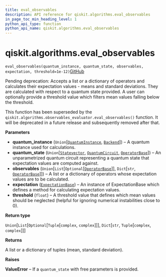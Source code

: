 ```yaml
---
title: eval_observables
description: API reference for qiskit.algorithms.eval_observables
in_page_toc_min_heading_level: 1
python_api_type: function
python_api_name: qiskit.algorithms.eval_observables
---
```


# qiskit.algorithms.eval\_observables

<span id="qiskit.algorithms.eval_observables" />

`eval_observables(quantum_instance, quantum_state, observables, expectation, threshold=1e-12)`[GitHub](https://github.com/qiskit/qiskit/tree/stable/0.41/qiskit/algorithms/aux_ops_evaluator.py "view source code")

Pending deprecation: Accepts a list or a dictionary of operators and calculates their expectation values - means and standard deviations. They are calculated with respect to a quantum state provided. A user can optionally provide a threshold value which filters mean values falling below the threshold.

This function has been superseded by the `qiskit.algorithms.observables_evaluator.eval_observables()` function. It will be deprecated in a future release and subsequently removed after that.

**Parameters**

*   **quantum\_instance** (`Union`\[[`QuantumInstance`](qiskit.utils.QuantumInstance "qiskit.utils.quantum_instance.QuantumInstance"), [`Backend`](qiskit.providers.Backend "qiskit.providers.backend.Backend")]) – A quantum instance used for calculations.
*   **quantum\_state** (`Union`\[[`Statevector`](qiskit.quantum_info.Statevector "qiskit.quantum_info.states.statevector.Statevector"), [`QuantumCircuit`](qiskit.circuit.QuantumCircuit "qiskit.circuit.quantumcircuit.QuantumCircuit"), [`OperatorBase`](qiskit.opflow.OperatorBase "qiskit.opflow.operator_base.OperatorBase")]) – An unparametrized quantum circuit representing a quantum state that expectation values are computed against.
*   **observables** (`Union`\[`List`\[`Optional`\[[`OperatorBase`](qiskit.opflow.OperatorBase "qiskit.opflow.operator_base.OperatorBase")]], `Dict`\[`str`, [`OperatorBase`](qiskit.opflow.OperatorBase "qiskit.opflow.operator_base.OperatorBase")]]) – A list or a dictionary of operators whose expectation values are to be calculated.
*   **expectation** ([`ExpectationBase`](qiskit.opflow.expectations.ExpectationBase "qiskit.opflow.expectations.expectation_base.ExpectationBase")) – An instance of ExpectationBase which defines a method for calculating expectation values.
*   **threshold** (`float`) – A threshold value that defines which mean values should be neglected (helpful for ignoring numerical instabilities close to 0).

**Return type**

`Union`\[`List`\[`Optional`\[`Tuple`\[`complex`, `complex`]]], `Dict`\[`str`, `Tuple`\[`complex`, `complex`]]]

**Returns**

A list or a dictionary of tuples (mean, standard deviation).

**Raises**

**ValueError** – If a `quantum_state` with free parameters is provided.

